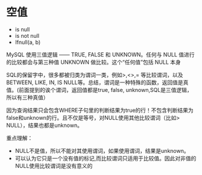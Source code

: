 # 空值



- is null
- is not null
- Ifnull(a, b)



MySQL 使用三值逻辑 —— TRUE, FALSE 和 UNKNOWN。任何与 NULL 值进行的比较都会与第三种值 UNKNOWN 做比较。这个“任何值”包括 NULL 本身



SQL的保留字中，很多都被归类为谓词一类，例如>,<>,= 等比较谓词，以及BETWEEN, LIKE, IN, IS NULL等。总结，谓词是一种特殊的函数，返回值是真值。(前面提到的诶个谓词，返回值都是true, false, unknown,SQL是三值逻辑，所以有三种真值）

因为查询结果只会包含WHERE子句里的判断结果为true的行！不包含判断结果为false和unknown的行。且不仅是等号，对NULL使用其他比较谓词（比如> NULL），结果也都是unknown。

重点理解：

- NULL不是值，所以不能对其使用谓词，如果使用谓词，结果是unknown。
- 可以认为它只是一个没有值的标记,而比较谓词只适用于比较值。因此对非值的NULL使用比较谓词是没有意义的



